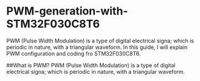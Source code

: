 # PWM-generation-with-STM32F030C8T6
PWM (Pulse Width Modulation) is a type of digital electrical signa; which is periodic in nature, with a triangular waveform. In this guide, I will explain PWM configuration and coding fro STM32F030C8T6. 

##What is PWM? 
PWM (Pulse Width Modulation) is a type of digital electrical signa; which is periodic in nature, with a triangular waveform.

